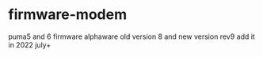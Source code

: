 # firmware-modem
puma5 and 6 firmware alphaware old version 8 and new version rev9 add it in 2022 july+

